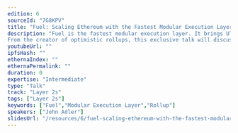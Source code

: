 ```yaml
---
edition: 6
sourceId: "7G8KPV"
title: "Fuel: Scaling Ethereum with the Fastest Modular Execution Layer"
description: "Fuel is the fastest modular execution layer. It brings UTXO-based parallel transaction execution, a more flexible transaction format, a more efficient virtual machine, and a superior vertically-integrated developer stack to Ethereum.
From the creator of optimistic rollups, this exclusive talk will discuss how users and developers will be able to leverage Fuel for global scale, without having to sacrifice decentralization or the security of Ethereum."
youtubeUrl: ""
ipfsHash: ""
ethernaIndex: ""
ethernaPermalink: ""
duration: 0
expertise: "Intermediate"
type: "Talk"
track: "Layer 2s"
tags: ["Layer 2s"]
keywords: ["Fuel","Modular Execution Layer","Rollup"]
speakers: ["John Adler"]
slidesUrl: "/resources/6/fuel-scaling-ethereum-with-the-fastest-modular-execution-layer.pdf"
---
```

